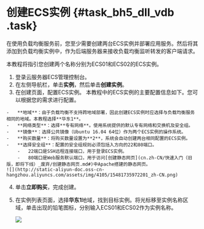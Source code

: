 # 创建ECS实例 {#task_bh5_dll_vdb .task}

在使用负载均衡服务前，您至少需要创建两台ECS实例并部署应用服务。然后将其添加到负载均衡实例中，作为后端服务器来接收负载均衡监听转发的客户端请求。

本教程将指引您创建两个名称分别为ECS01和ECS02的ECS实例。

1.  登录云服务器ECS管理控制台。 
2.  在左侧导航栏，单击**实例**，然后单击**创建实例**。 
3.   在创建页面，配置ECS实例。 本教程中的ECS实例的主要配置信息如下。您可以根据您的需求进行配置。

    -   **地域**：由于负载均衡不支持跨地域部署，因此创建ECS实例时应选择与负载均衡服务相同的地域。本教程选择**华东1**。
    -   **网络类型**：选择**专有网络**。使用系统提供的默认专有网络和交换机及安全组。
    -   **镜像**：选择公共镜像（Ubuntu 16.04 64位）作为两个ECS实例的操作系统。
    -   **购买数量**：将购买数量设置为**2**，系统会自动创建两台相同配置的ECS实例。
    -   **选择安全组**：配置的安全组规则必须包括入方向的22和80端口。
        -   22端口是SSH远程连接端口，用于登录ECS实例。
        -   80端口是Web服务默认端口，用于访问[创建静态网页](cn.zh-CN/快速入门（旧版，即将下线）_废弃/创建静态网页.md#)中Apache搭建的静态网页。
    ![](http://static-aliyun-doc.oss-cn-hangzhou.aliyuncs.com/assets/img/4105/15481735972201_zh-CN.png)

4.   单击**立即购买**，完成创建。 
5.  在实例列表页面，选择**华东1**地域，找到目标实例。将光标移至实例名称区域，单击出现的铅笔图标，分别输入ECS01和ECS02作为实例名称。 

    ![](http://static-aliyun-doc.oss-cn-hangzhou.aliyuncs.com/assets/img/4105/15481735982204_zh-CN.png)


